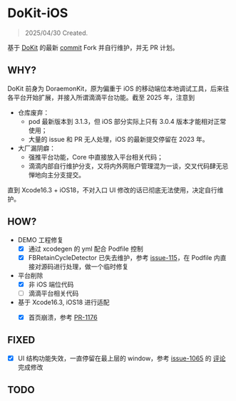 # DoKit-iOS

> 2025/04/30    Created.

基于 [DoKit](https://github.com/didi/DoKit) 的最新 [commit](https://github.com/didi/DoKit/commit/166a1a92c6fd509f6b0ae3e8dd9993f631b05709) Fork 并自行维护，并无 PR 计划。



## WHY?

DoKit 前身为 DoraemonKit，原为偏重于 iOS 的移动端位本地调试工具，后来往各平台开始扩展，并接入所谓滴滴平台功能。截至 2025 年，注意到

* 仓库废弃：
  * pod 最新版本到 3.1.3，但 iOS 部分实际上只有 3.0.4 版本才能相对正常使用；
  * 大量的 issue 和 PR 无人处理，iOS 的最新提交停留在 2023 年。
* 大厂漏阴癖：
  * 强推平台功能，Core 中直接放入平台相关代码；
  * 滴滴内部自行维护分支，又将内外网账户管理混为一谈，交叉代码肆无忌惮地向主分支提交。

直到 Xcode16.3 + iOS18，不对入口 UI 修改的话已彻底无法使用，决定自行维护。



## HOW?

* DEMO 工程修复
  * [x] 通过 xcodegen 的 yml 配合 Podfile 控制
  * [x] FBRetainCycleDetector 已失去维护，参考 [issue-115](https://github.com/facebook/FBRetainCycleDetector/issues/115)，在 Podfile 内直接对源码进行处理，做一个临时修复

* 平台削除
  * [x] 非 iOS 端位代码
  * [ ] 滴滴平台相关代码

* 基于 Xcode16.3, iOS18 进行适配
  * [x] 首页崩溃，参考 [PR-1176](https://github.com/didi/DoKit/pull/1176) 




## FIXED

* [x] UI 结构功能失效，一直停留在最上层的 window，参考 [issue-1065](https://github.com/didi/DoKit/issues/1065) 的 [评论](https://github.com/didi/DoKit/issues/1065#issuecomment-1765564254) 完成修改



## TODO

